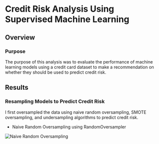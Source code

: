 # Credit Risk Analysis Using Supervised Machine Learning

## Overview

### Purpose
The purpose of this analysis was to evaluate the performance of machine learning models using a credit card dataset to make a recommendation on whether they should be used to predict credit risk.

## Results

### Resampling Models to Predict Credit Risk
I first oversampled the data using naive random oversampling, SMOTE oversampling, and undersampling algorithms to predict credit risk.

- Naive Random Oversampling using RandomOversampler

![Naive Random Oversampling](.Resoures/naive_random_oversampling.PNG)


